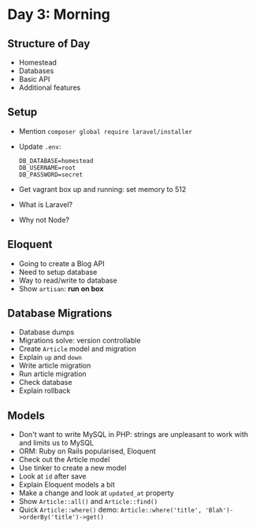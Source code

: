 # Day 3: Morning

## Structure of Day
- Homestead
- Databases
- Basic API
- Additional features

## Setup
- Mention `composer global require laravel/installer`
- Update `.env`:

    ```
    DB_DATABASE=homestead
    DB_USERNAME=root
    DB_PASSWORD=secret
    ```

- Get vagrant box up and running: set memory to 512
- What is Laravel?
- Why not Node?

## Eloquent
- Going to create a Blog API
- Need to setup database
- Way to read/write to database
- Show `artisan`: **run on box**

## Database Migrations
- Database dumps
- Migrations solve: version controllable
- Create `Article` model and migration
- Explain `up` and `down`
- Write article migration
- Run article migration
- Check database
- Explain rollback

## Models
- Don't want to write MySQL in PHP: strings are unpleasant to work with and limits us to MySQL
- ORM: Ruby on Rails popularised, Eloquent
- Check out the Article model
- Use tinker to create a new model
- Look at `id` after save
- Explain Eloquent models a bit
- Make a change and look at `updated_at` property
- Show `Article::all()` and `Article::find()`
- Quick `Article::where()` demo: `Article::where('title', 'Blah')->orderBy('title')->get()`
